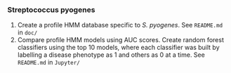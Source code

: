### Streptococcus pyogenes
1. Create a profile HMM database specific to *S. pyogenes*. See ```README.md``` in ```doc/```
2. Compare profile HMM models using AUC scores. Create random forest classifiers using the top 10 models, where each classifier was built by labelling a disease phenotype as 1 and others as 0 at a time. See ```README.md``` in ```Jupyter/```
